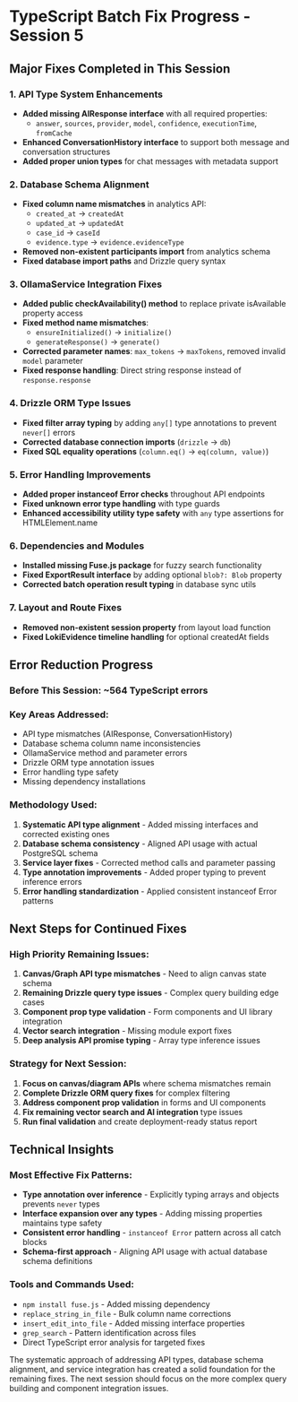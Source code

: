 # TypeScript Batch Fix Progress - Session 5

## Major Fixes Completed in This Session

### 1. API Type System Enhancements

- **Added missing AIResponse interface** with all required properties:
  - `answer`, `sources`, `provider`, `model`, `confidence`, `executionTime`, `fromCache`
- **Enhanced ConversationHistory interface** to support both message and conversation structures
- **Added proper union types** for chat messages with metadata support

### 2. Database Schema Alignment

- **Fixed column name mismatches** in analytics API:
  - `created_at` → `createdAt`
  - `updated_at` → `updatedAt`
  - `case_id` → `caseId`
  - `evidence.type` → `evidence.evidenceType`
- **Removed non-existent participants import** from analytics schema
- **Fixed database import paths** and Drizzle query syntax

### 3. OllamaService Integration Fixes

- **Added public checkAvailability() method** to replace private isAvailable property access
- **Fixed method name mismatches**:
  - `ensureInitialized()` → `initialize()`
  - `generateResponse()` → `generate()`
- **Corrected parameter names**: `max_tokens` → `maxTokens`, removed invalid `model` parameter
- **Fixed response handling**: Direct string response instead of `response.response`

### 4. Drizzle ORM Type Issues

- **Fixed filter array typing** by adding `any[]` type annotations to prevent `never[]` errors
- **Corrected database connection imports** (`drizzle` → `db`)
- **Fixed SQL equality operations** (`column.eq()` → `eq(column, value)`)

### 5. Error Handling Improvements

- **Added proper instanceof Error checks** throughout API endpoints
- **Fixed unknown error type handling** with type guards
- **Enhanced accessibility utility type safety** with `any` type assertions for HTMLElement.name

### 6. Dependencies and Modules

- **Installed missing Fuse.js package** for fuzzy search functionality
- **Fixed ExportResult interface** by adding optional `blob?: Blob` property
- **Corrected batch operation result typing** in database sync utils

### 7. Layout and Route Fixes

- **Removed non-existent session property** from layout load function
- **Fixed LokiEvidence timeline handling** for optional createdAt fields

## Error Reduction Progress

### Before This Session: ~564 TypeScript errors

### Key Areas Addressed:

- API type mismatches (AIResponse, ConversationHistory)
- Database schema column name inconsistencies
- OllamaService method and parameter errors
- Drizzle ORM type annotation issues
- Error handling type safety
- Missing dependency installations

### Methodology Used:

1. **Systematic API type alignment** - Added missing interfaces and corrected existing ones
2. **Database schema consistency** - Aligned API usage with actual PostgreSQL schema
3. **Service layer fixes** - Corrected method calls and parameter passing
4. **Type annotation improvements** - Added proper typing to prevent inference errors
5. **Error handling standardization** - Applied consistent instanceof Error patterns

## Next Steps for Continued Fixes

### High Priority Remaining Issues:

1. **Canvas/Graph API type mismatches** - Need to align canvas state schema
2. **Remaining Drizzle query type issues** - Complex query building edge cases
3. **Component prop type validation** - Form components and UI library integration
4. **Vector search integration** - Missing module export fixes
5. **Deep analysis API promise typing** - Array type inference issues

### Strategy for Next Session:

1. **Focus on canvas/diagram APIs** where schema mismatches remain
2. **Complete Drizzle ORM query fixes** for complex filtering
3. **Address component prop validation** in forms and UI components
4. **Fix remaining vector search and AI integration** type issues
5. **Run final validation** and create deployment-ready status report

## Technical Insights

### Most Effective Fix Patterns:

- **Type annotation over inference** - Explicitly typing arrays and objects prevents `never` types
- **Interface expansion over any types** - Adding missing properties maintains type safety
- **Consistent error handling** - `instanceof Error` pattern across all catch blocks
- **Schema-first approach** - Aligning API usage with actual database schema definitions

### Tools and Commands Used:

- `npm install fuse.js` - Added missing dependency
- `replace_string_in_file` - Bulk column name corrections
- `insert_edit_into_file` - Added missing interface properties
- `grep_search` - Pattern identification across files
- Direct TypeScript error analysis for targeted fixes

The systematic approach of addressing API types, database schema alignment, and service integration has created a solid foundation for the remaining fixes. The next session should focus on the more complex query building and component integration issues.

